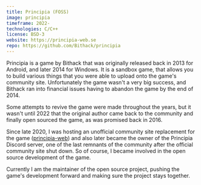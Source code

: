 ```yaml
---
title: Principia (FOSS)
image: principia
timeframe: 2022-
technologies: C/C++
license: BSD-3
website: https://principia-web.se
repo: https://github.com/Bithack/principia
---
```


Principia is a game by Bithack that was originally released back in 2013 for Android, and later 2014 for Windows. It is a sandbox game, that allows you to build various things that you were able to upload onto the game's community site. Unfortunately the game wasn't a very big success, and Bithack ran into financial issues having to abandon the game by the end of 2014.

Some attempts to revive the game were made throughout the years, but it wasn't until 2022 that the original author came back to the community and finally open sourced the game, as was promised back in 2016.

Since late 2020, I was hosting an unofficial community site replacement for the game ([principia-web](/projects/principia-web/)) and also later became the owner of the Principia Discord server, one of the last remnants of the community after the official community site shut down. So of course, I became involved in the open source development of the game.

Currently I am the maintainer of the open source project, pushing the game's development forward and making sure the project stays together. 
